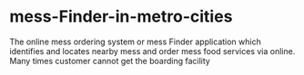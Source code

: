 # mess-Finder-in-metro-cities
The online mess ordering system or mess  Finder application which identifies and  locates nearby mess and order mess food  services via online. Many times customer  cannot get the boarding facility
